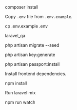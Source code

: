 
composer install


Copy `.env` file from `.env.example`. 

cp .env.example .env

laravel_qa

php artisan migrate --seed

php artisan key:generate


php artisan passport:install


Install frontend dependencies.

npm install


Run laravel mix


npm run watch


